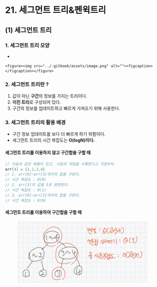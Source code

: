 # 21. 세그먼트 트리&펜윅트리

## (1) 세그먼트 트리

### 1. 세그먼트 트리 모양

*

    <figure><img src="../.gitbook/assets/image.png" alt=""><figcaption></figcaption></figure>



### 2. 세그먼트 트리란 ?

1. 값이 아닌 **구간**의 정보를 가지는 트리이다.
2. **이진 트리**로 구성되어 있다.
3. 구간의 정보를 업데이트하고 빠르게 가져오기 위해 사용한다.

### 3. 세그먼트 트리의 활용 배경

* 구간 정보 업데이트를 보다 더 빠르게 하기 위함이다.
* 세그먼트 트리의 시간 복잡도는 **O(logN)이다.**

#### 세그먼트 트리를 이용하지 않고 구간합을 구할 때

```cpp
// 다음과 같은 배열이 있고, 다음의 작업을 수행한다고 가정하자.
arr[4] = {1,2,3,4}
// 1. arr[0]~arr[3]까지의 합을 구한다.
// 시간 복잡도 : Θ(N)
// 2. arr[3]의 값을 5로 변경한다.
// 시간 복잡도 : Θ(1)
// 3. arr[0]~arr[3]까지의 합을 구한다.
// 시간 복잡도 : Θ(N)
```

#### 세그먼트 트리를 이용하여 구간합을 구할 때

<figure><img src="../.gitbook/assets/image (2).png" alt=""><figcaption></figcaption></figure>
